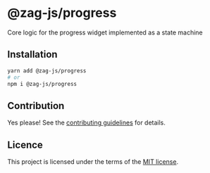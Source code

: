 # @zag-js/progress

Core logic for the progress widget implemented as a state machine

## Installation

```sh
yarn add @zag-js/progress
# or
npm i @zag-js/progress
```

## Contribution

Yes please! See the [contributing guidelines](https://github.com/chakra-ui/zag/blob/main/CONTRIBUTING.md) for details.

## Licence

This project is licensed under the terms of the [MIT license](https://github.com/chakra-ui/zag/blob/main/LICENSE).
